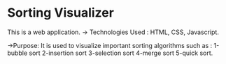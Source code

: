 # Sorting Visualizer

This is a web application.
-> Technologies Used : HTML, CSS, Javascript.

->Purpose: It is used to visualize important sorting algorithms such as :
1-bubble sort
2-insertion sort
3-selection sort
4-merge sort
5-quick sort.

